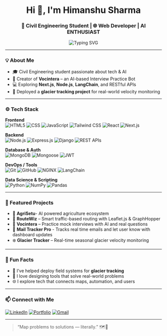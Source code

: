 <h1 align="center">Hi 👋, I'm Himanshu Sharma</h1>
<h3 align="center">🚀 Civil Engineering Student | 🌐 Web Developer | AI ENTHUSIAST </h3>

<p align="center">
  <img src="https://readme-typing-svg.herokuapp.com?font=Fira+Code&size=20&pause=1000&color=36BCF7&width=435&lines=Building+tools+with+Maps,+AI,+and+Code!;Making+Smart+Cities+Smarter.;Learning+Every+Day+🌱" alt="Typing SVG" />
</p>

---

### 💡 About Me

- 🎓 Civil Engineering student passionate about tech & AI
- 🤖 Creator of **Vocintera** – an AI-based Interview Practice Bot
- 💻 Exploring **Next.js**, **Node.js**, **LangChain**, and RESTful APIs 
- 🧊 Deployed a **glacier tracking project** for real-world velocity monitoring

---

### ⚙️ Tech Stack

**Frontend**
<br>
![HTML5](https://img.shields.io/badge/-HTML5-161b22?style=flat&logo=html5)
![CSS](https://img.shields.io/badge/-CSS-161b22?style=flat&logo=css)
![JavaScript](https://img.shields.io/badge/-JavaScript-161b22?style=flat&logo=javascript)
![Tailwind CSS](https://img.shields.io/badge/-TailwindCSS-161b22?style=flat&logo=tailwind-css)
![React](https://img.shields.io/badge/-React-161b22?style=flat&logo=react)
![Next.js](https://img.shields.io/badge/-Next.js-161b22?style=flat&logo=next.js)

**Backend**
<br>
![Node.js](https://img.shields.io/badge/-Node.js-161b22?style=flat&logo=node.js)
![Express.js](https://img.shields.io/badge/-Express.js-161b22?style=flat&logo=express)
![Django](https://img.shields.io/badge/-Django-161b22?style=flat&logo=django)
![REST APIs](https://img.shields.io/badge/-REST%20APIs-161b22?style=flat&logo=api)

**Database & Auth**
<br>
![MongoDB](https://img.shields.io/badge/-MongoDB-161b22?style=flat&logo=mongodb)
![Mongoose](https://img.shields.io/badge/-Mongoose-161b22?style=flat&logo=mongodb)
![JWT](https://img.shields.io/badge/-JWT-161b22?style=flat&logo=jsonwebtokens)

**DevOps / Tools**
<br>
![Git](https://img.shields.io/badge/-Git-161b22?style=flat&logo=git)
![GitHub](https://img.shields.io/badge/-GitHub-161b22?style=flat&logo=github)
![NGINX](https://img.shields.io/badge/-NGINX-161b22?style=flat&logo=nginx)
![LangChain](https://img.shields.io/badge/langchain-1C3C3C?style=flat&logo=langchain&logoColor=white)

**Data Science & Scripting**
<br>
![Python](https://img.shields.io/badge/-Python-161b22?style=flat&logo=python)
![NumPy](https://img.shields.io/badge/-NumPy-161b22?style=flat&logo=numpy)
![Pandas](https://img.shields.io/badge/-Pandas-161b22?style=flat&logo=pandas)

---

### 📌 Featured Projects
- 🌱 **AgriSetu**- AI powered agriculture ecosystem
- 🔄 **RouteWiz** – Smart traffic-based routing with Leaflet.js & GraphHopper
- 🤖 **Vocintera** – Practice mock interviews with AI and real questions
- 🌆 **Mail Tracker Pro** - Tracks real time emails and let user know with dashboard updates
- ❄️ **Glacier Tracker** – Real-time seasonal glacier velocity monitoring

---

### 🎯 Fun Facts

- 🧊 I’ve helped deploy field systems for **glacier tracking**
- 🧠 I love designing tools that solve real-world problems
- 🌐 I explore tech that connects maps, automation, and users

---

### 📫 Connect with Me

[![LinkedIn](https://img.shields.io/badge/-LinkedIn-0A66C2?style=flat&logo=linkedin&logoColor=white)](https://www.linkedin.com/in/himanshu-sharma-72b93b283)
[![Portfolio](https://img.shields.io/badge/-Portfolio-000?style=flat&logo=vercel&logoColor=white)](https://portfolio-6m89.onrender.com/)
[![Gmail](https://img.shields.io/badge/-Email-D14836?style=flat&logo=gmail&logoColor=white)](mailto:himanshug1310@gmail.com)

---

> “Map problems to solutions — literally.” 🗺️🚀
> 
